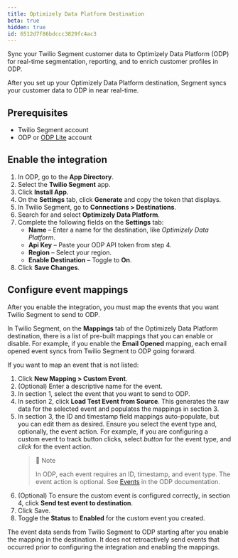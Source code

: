 ```yaml
---
title: Optimizely Data Platform Destination
beta: true
hidden: true
id: 6512d7f86bdccc3829fc4ac3
---
```


Sync your Twilio Segment customer data to Optimizely Data Platform (ODP) for real-time segmentation, reporting, and to enrich customer profiles in ODP.

After you set up your Optimizely Data Platform destination, Segment syncs your customer data to ODP in near real-time.

## Prerequisites

*   Twilio Segment account
*   ODP or [ODP Lite](https://support.optimizely.com/hc/en-us/articles/8359093735309-Welcome-to-ODP-Lite) account

## Enable the integration

1.  In ODP, go to the **App Directory**.
2.  Select the **Twilio Segment** app.
3.  Click **Install App**.
4.  On the **Settings** tab, click **Generate** and copy the token that displays.
5.  In Twilio Segment, go to **Connections > Destinations**.
6.  Search for and select **Optimizely Data Platform**.
7.  Complete the following fields on the **Settings** tab:
	- **Name** – Enter a name for the destination, like _Optimizely Data Platform_.
	- **Api Key** – Paste your ODP API token from step 4.
	- **Region** – Select your region.
	- **Enable Destination** – Toggle to **On**.
8.	Click **Save Changes**.

## Configure event mappings

After you enable the integration, you must map the events that you want Twilio Segment to send to ODP.

In Twilio Segment, on the **Mappings** tab of the Optimizely Data Platform destination, there is a list of pre-built mappings that you can enable or disable. For example, if you enable the **Email Opened** mapping, each email opened event syncs from Twilio Segment to ODP going forward.

If you want to map an event that is not listed:
1. Click **New Mapping > Custom Event**.
2. (Optional) Enter a descriptive name for the event.
3. In section 1, select the event that you want to send to ODP.
4. In section 2, click **Load Test Event from Source**. This generates the raw data for the selected event and populates the mappings in section 3.
5. In section 3, the ID and timestamp field mappings auto-populate, but you can edit them as desired. Ensure you select the event type and, optionally, the event action. For example, if you are configuring a custom event to track button clicks, select _button_ for the event type, and _click_ for the event action.
   > 📘 Note
   > 
   > In ODP, each event requires an ID, timestamp, and event type. The event action is optional. See [Events](https://docs.developers.optimizely.com/optimizely-data-platform/docs/thebasics-events) in the ODP documentation.
6. (Optional) To ensure the custom event is configured correctly, in section 4, click **Send test event to destination**.
7. Click Save.
8. Toggle the **Status** to **Enabled** for the custom event you created.

The event data sends from Twilio Segment to ODP starting after you enable the mapping in the destination. It does not retroactively send events that occurred prior to configuring the integration and enabling the mappings.

